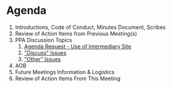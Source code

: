 # Agenda

 1. Introductions, Code of Conduct, Minutes Document, Scribes
 1. Review of Action Items from Previous Meeting(s)
 1. PPA Discussion Topics
    1. [Agenda Request - Use of Intermediary Site](https://github.com/w3c/patwg/issues/38)
    1. ["Discuss" Issues](https://github.com/w3c/ppa/issues?q=state%3Aopen%20label%3A%22discuss%22)
    1. ["Other" Issues](https://github.com/patcg/ppa-api/issues?q=state%3Aopen%20-label%3A%22discuss%22%20%20is%3Aissue)
 1. AOB
 1. Future Meetings Information & Logistics
 1. Review of Action Items From This Meeting
